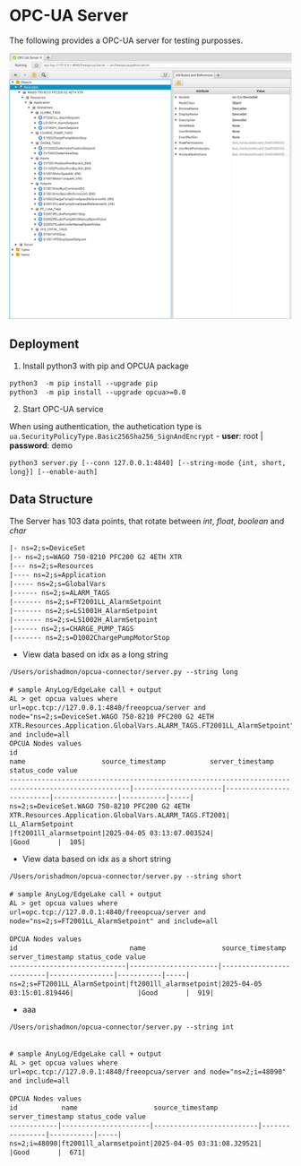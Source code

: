 # OPC-UA Server 
The following provides a OPC-UA server for testing purposses. 

![OPCUA Architecture](opcua_architecture.png)

## Deployment
1. Install python3 with pip and OPCUA package
```shell
python3  -m pip install --upgrade pip 
python3  -m pip install --upgrade opcua>=0.0
```

2. Start OPC-UA service

When using authentication, the authetication type is `ua.SecurityPolicyType.Basic256Sha256_SignAndEncrypt`  - **user**: root | **password**: demo
```shell
python3 server.py [--conn 127.0.0.1:4840] [--string-mode {int, short, long}] [--enable-auth] 
```

## Data Structure
The Server has 103 data points, that rotate between _int_, _float_, _boolean_ and _char_ 
```tree
|- ns=2;s=DeviceSet
|-- ns=2;s=WAGO 750-8210 PFC200 G2 4ETH XTR
|--- ns=2;s=Resources
|---- ns=2;s=Application
|----- ns=2;s=GlobalVars
|------ ns=2;s=ALARM_TAGS
|------- ns=2;s=FT2001LL_AlarmSetpoint
|------- ns=2;s=LS1001H_AlarmSetpoint
|------- ns=2;s=LS1002H_AlarmSetpoint
|------ ns=2;s=CHARGE_PUMP_TAGS
|------- ns=2;s=D1002ChargePumpMotorStop
```

* View data based on idx as a long string
```shell 
/Users/orishadmon/opcua-connector/server.py --string long

# sample AnyLog/EdgeLake call + output
AL > get opcua values where url=opc.tcp://127.0.0.1:4840/freeopcua/server and node="ns=2;s=DeviceSet.WAGO 750-8210 PFC200 G2 4ETH XTR.Resources.Application.GlobalVars.ALARM_TAGS.FT2001LL_AlarmSetpoint" and include=all
OPCUA Nodes values
id                                                                                                   name                   source_timestamp           server_timestamp status_code value 
----------------------------------------------------------------------------------------------------|----------------------|--------------------------|----------------|-----------|-----|
ns=2;s=DeviceSet.WAGO 750-8210 PFC200 G2 4ETH XTR.Resources.Application.GlobalVars.ALARM_TAGS.FT2001|
LL_AlarmSetpoint                                                                                    |ft2001ll_alarmsetpoint|2025-04-05 03:13:07.003524|                |Good       |  105|
```

* View data based on idx as a short string
```shell
/Users/orishadmon/opcua-connector/server.py --string short

# sample AnyLog/EdgeLake call + output
AL > get opcua values where url=opc.tcp://127.0.0.1:4840/freeopcua/server and node="ns=2;s=FT2001LL_AlarmSetpoint" and include=all

OPCUA Nodes values
id                            name                   source_timestamp           server_timestamp status_code value 
-----------------------------|----------------------|--------------------------|----------------|-----------|-----|
ns=2;s=FT2001LL_AlarmSetpoint|ft2001ll_alarmsetpoint|2025-04-05 03:15:01.819446|                |Good       |  919|
```

* aaa
```shell
/Users/orishadmon/opcua-connector/server.py --string int 


# sample AnyLog/EdgeLake call + output
AL > get opcua values where url=opc.tcp://127.0.0.1:4840/freeopcua/server and node="ns=2;i=48090" and include=all

OPCUA Nodes values
id           name                   source_timestamp           server_timestamp status_code value 
------------|----------------------|--------------------------|----------------|-----------|-----|
ns=2;i=48090|ft2001ll_alarmsetpoint|2025-04-05 03:31:08.329521|                |Good       |  671|
```
